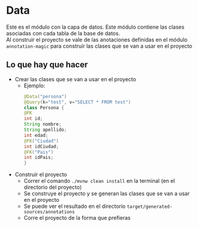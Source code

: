 # Data
Este es el módulo con la capa de datos. Este módulo contiene las clases asociadas con cada tabla de la base de datos.<br>
Al construir el proyecto se vale de las anotaciones definidas en el módulo `annotation-magic` para construir las clases que se van a usar en el proyecto

## Lo que hay que hacer
- Crear las clases que se van a usar en el proyecto
  - Ejemplo:
    ```java
    @Data("persona")
    @Query(k="test", v="SELECT * FROM test")
    class Persona {
    @PK
    int id;
    String nombre;
    String apellido;
    int edad;
    @FK("Ciudad")
    int idCiudad;
    @FK("Pais")
    int idPais;
    }
    ```
- Construir el proyecto
  - Correr el comando `./mvnw clean install` en la terminal (en el directorio del proyecto)
  - Se construye el proyecto y se generan las clases que se van a usar en el proyecto
  - Se puede ver el resultado en el directorio `target/generated-sources/annotations`
  - Corre el proyecto de la forma que prefieras